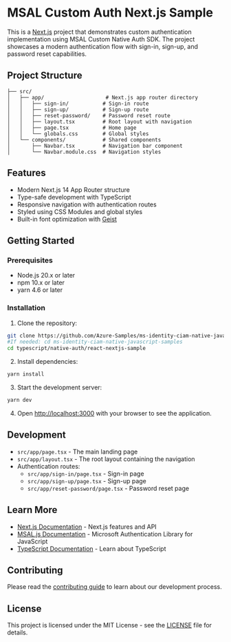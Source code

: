 # MSAL Custom Auth Next.js Sample

This is a [Next.js](https://nextjs.org) project that demonstrates custom authentication implementation using MSAL Custom Native Auth SDK. The project showcases a modern authentication flow with sign-in, sign-up, and password reset capabilities.

## Project Structure

```
├── src/
│   ├── app/                    # Next.js app router directory
│   │   ├── sign-in/           # Sign-in route
│   │   ├── sign-up/           # Sign-up route
│   │   ├── reset-password/    # Password reset route
│   │   ├── layout.tsx         # Root layout with navigation
│   │   ├── page.tsx           # Home page
│   │   └── globals.css        # Global styles
│   └── components/            # Shared components
│       ├── Navbar.tsx         # Navigation bar component
│       └── Navbar.module.css  # Navigation styles
```

## Features

-   Modern Next.js 14 App Router structure
-   Type-safe development with TypeScript
-   Responsive navigation with authentication routes
-   Styled using CSS Modules and global styles
-   Built-in font optimization with [Geist](https://vercel.com/font)

## Getting Started

### Prerequisites

-   Node.js 20.x or later
-   npm 10.x or later
-   yarn 4.6 or later

### Installation

1. Clone the repository:

```bash
git clone https://github.com/Azure-Samples/ms-identity-ciam-native-javascript-samples
#If needed: cd ms-identity-ciam-native-javascript-samples
cd typescript/native-auth/react-nextjs-sample
```

2. Install dependencies:

```bash
yarn install
```

3. Start the development server:

```bash
yarn dev
```

4. Open [http://localhost:3000](http://localhost:3000) with your browser to see the application.

## Development

-   `src/app/page.tsx` - The main landing page
-   `src/app/layout.tsx` - The root layout containing the navigation
-   Authentication routes:
    -   `src/app/sign-in/page.tsx` - Sign-in page
    -   `src/app/sign-up/page.tsx` - Sign-up page
    -   `src/app/reset-password/page.tsx` - Password reset page

## Learn More

-   [Next.js Documentation](https://nextjs.org/docs) - Next.js features and API
-   [MSAL.js Documentation](https://github.com/AzureAD/microsoft-authentication-library-for-js) - Microsoft Authentication Library for JavaScript
-   [TypeScript Documentation](https://www.typescriptlang.org/docs/) - Learn about TypeScript

## Contributing

Please read the [contributing guide](../../CONTRIBUTING.md) to learn about our development process.

## License

This project is licensed under the MIT License - see the [LICENSE](../../LICENSE) file for details.
